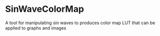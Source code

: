 # SinWaveColorMap
A tool for manipulating sin waves to produces color map LUT that can be applied to graphs and images
